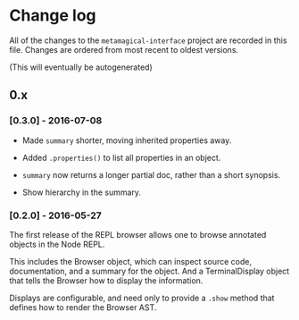 # Change log

All of the changes to the `metamagical-interface` project are recorded in
this file. Changes are ordered from most recent to oldest versions.

(This will eventually be autogenerated)


## 0.x

### [0.3.0] - 2016-07-08

  - Made `summary` shorter, moving inherited properties away.

  - Added `.properties()` to list all properties in an object.

  - `summary` now returns a longer partial doc, rather than a short synopsis.

  - Show hierarchy in the summary.


### [0.2.0] - 2016-05-27

The first release of the REPL browser allows one to browse annotated
objects in the Node REPL.

This includes the Browser object, which can inspect source code,
documentation, and a summary for the object. And a TerminalDisplay
object that tells the Browser how to display the information.

Displays are configurable, and need only to provide a `.show` method
that defines how to render the Browser AST.
